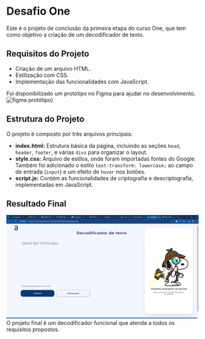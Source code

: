 # Desafio One

Este é o projeto de conclusão da primeira etapa do curso One, que tem como objetivo a criação de um decodificador de texto.

## Requisitos do Projeto

- Criação de um arquivo HTML.
- Estilização com CSS.
- Implementação das funcionalidades com JavaScript.

Foi disponibilizado um protótipo no Figma para ajudar no desenvolvimento.
![figma protótipo](https://www.figma.com/design/MdMgeOpXwisrTW8Asrfu26/Alura-Challenge---Desafio-1---L%C3%B3gica-(Copy)?node-id=2-213&t=RcUyXnkyEcmUuFCB-0))

## Estrutura do Projeto

O projeto é composto por três arquivos principais:

- **index.html:** Estrutura básica da página, incluindo as seções `head`, `header`, `footer`, e várias `divs` para organizar o layout.
- **style.css:** Arquivo de estilos, onde foram importadas fontes do Google. Também foi adicionado o estilo `text-transform: lowercase;` ao campo de entrada (`input`) e um efeito de `hover` nos botões.
- **script.js:** Contém as funcionalidades de criptografia e descriptografia, implementadas em JavaScript.

## Resultado Final
![resultado final](https://github.com/GraciellySRibeiro/Challenge/blob/main/fotosprojeto/Captura%20de%20tela%202024-08-24%20164558.png)
O projeto final é um decodificador funcional que atende a todos os requisitos propostos.
